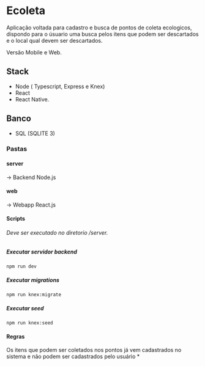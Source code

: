 # Ecoleta
Aplicação voltada para cadastro e busca de pontos de coleta ecologicos, dispondo para o úsuario uma busca pelos itens que podem ser 
descartados e o local qual devem ser descartados.

Versão Mobile e Web.


## Stack

  - Node ( Typescript, Express e Knex)
  - React 
  - React Native.
  
## Banco
   - SQL (SQLITE 3)
   
### Pastas
  #### server
  -> Backend Node.js
  #### web 
  -> Webapp React.js

#### Scripts
###### Deve ser executado no diretorio /server.
 ##### Executar servidor backend
  ``` npm run dev ```
 ##### Executar migrations
 ``` npm run knex:migrate ```

  ##### Executar seed
 ``` npm run knex:seed ```


 #### Regras

  Os itens que podem ser coletados nos pontos já vem cadastrados no sistema e não podem ser cadastrados pelo usuário *



